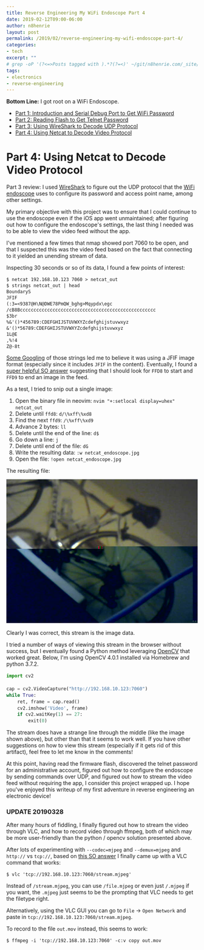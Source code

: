 ```yaml
---
title: Reverse Engineering My WiFi Endoscope Part 4
date: 2019-02-12T09:00-06:00
author: n8henrie
layout: post
permalink: /2019/02/reverse-engineering-my-wifi-endoscope-part-4/
categories:
- tech
excerpt: ""
# grep -oP '(?<=>Posts tagged with ).*?(?=<)' ~/git/n8henrie.com/_site/tags/index.html
tags:
- electronics
- reverse-engineering
---
```

**Bottom Line:** I got root on a WiFi Endoscope.
<!--more-->

- [Part 1: Introduction and Serial Debug Port to Get WiFi
  Password](/2019/02/reverse-engineering-my-wifi-endoscope-part-1)
- [Part 2: Reading Flash to Get Telnet Password](/2019/02/reverse-engineering-my-wifi-endoscope-part-2)
- [Part 3: Using WireShark to Decode UDP Protocol](/2019/02/reverse-engineering-my-wifi-endoscope-part-3)
- [Part 4: Using Netcat to Decode Video Protocol](/2019/02/reverse-engineering-my-wifi-endoscope-part-4)

# Part 4: Using Netcat to Decode Video Protocol

Part 3 review: I used [WireShark] to figure out the UDP protocol that the [WiFi
endoscope][1] uses to configure its password and access point name, among other
settings.

My primary objective with this project was to ensure that I could continue to
use the endoscope even if the iOS app went unmaintained; after figuring out how
to configure the endoscope's settings, the last thing I needed was to be able
to view the video feed without the app.

I've mentioned a few times that nmap showed port 7060 to be open, and
that I suspected this was the video feed based on the fact that connecting to
it yielded an unending stream of data.

Inspecting 30 seconds or so of its data, I found a few points of interest:

```console
$ netcat 192.168.10.123 7060 > netcat_out
$ strings netcat_out | head
BoundaryS
JFIF
(:3=<9387@H\N@DWE78PmQW_bghg>Mqypdx\egc
/cB8Bcccccccccccccccccccccccccccccccccccccccccccccccccc
$3br
%&'()*456789:CDEFGHIJSTUVWXYZcdefghijstuvwxyz
&'()*56789:CDEFGHIJSTUVWXYZcdefghijstuvwxyz
1L@E
,%!4
Z@-8t
```

[Some
Googling](https://stackoverflow.com/questions/18416272/convert-image-stream-jfif-jpeg-format-to-datauri-using-javascript)
of those strings led me to believe it was using a JFIF image format (especially
since it includes `JFIF` in the content). Eventually, I found a [super helpful
SO answer](https://stackoverflow.com/a/1602428/1588795) suggesting that I
should look for `FFD8` to start and `FFD9` to end an image in the feed.

As a test, I tried to snip out a single image:

1. Open the binary file in neovim: `nvim "+:setlocal display=uhex" netcat_out`
1. Delete until `ffd8`: `d/\%xff\%xd8`
1. Find the next `ffd9`: `/\%xff\%xd9`
1. Advance 2 bytes: `ll`
1. Delete until the end of the line: `d$`
1. Go down a line: `j`
1. Delete until end of the file: `dG`
1. Write the resulting data: `:w netcat_endoscope.jpg`
1. Open the file: `!open netcat_endoscope.jpg`

The resulting file:

![](/uploads/2019/02/netcat_endoscope.jpg)

Clearly I was correct, this stream is the image data.

I tried a number of ways of viewing this stream in the browser without success,
but I eventually found a Python method leveraging [OpenCV] that worked great.
Below, I'm using OpenCV 4.0.1 installed via Homebrew and python 3.7.2.

```python
import cv2

cap = cv2.VideoCapture("http://192.168.10.123:7060")
while True:
    ret, frame = cap.read()
    cv2.imshow('Video', frame)
    if cv2.waitKey(1) == 27:
        exit(0)
```

The stream does have a strange line through the middle (like the image shown
above), but other than that it seems to work well. If you have other
suggestions on how to view this stream (especially if it gets rid of this
artifact), feel free to let me know in the comments!

At this point, having read the firmware flash, discovered the telnet password
for an administrative account, figured out how to configure the endoscope by
sending commands over UDP, and figured out how to stream the video feed without
requiring the app, I consider this project wrapped up. I hope you've enjoyed
this writeup of my first adventure in reverse engineering an electronic device!

### <a name="UPDATE 20190328"></a>UPDATE 20190328

After many hours of fiddling, I finally figured out how to stream the video
through VLC, and how to record video through ffmpeg, both of which may be more
user-friendly than the python / opencv solution presented above.

After lots of experimenting with `--codec=mjpeg` and `--demux=mjpeg` and
`http://` vs `tcp://`, based on [this SO
answer](https://stackoverflow.com/a/841271/1588795) I finally came up with a
VLC command that works:

```console
$ vlc 'tcp://192.168.10.123:7060/stream.mjpeg'
```

Instead of `/stream.mjpeg`, you can use `/file.mjpeg` or even just `/.mjpeg` if
you want, the `.mjpeg` just seems to be the prompting that VLC needs to get the
filetype right.

Alternatively, using the VLC GUI you can go to `File` -> `Open Network` and
paste in `tcp://192.168.10.123:7060/stream.mjpeg`.

To record to the file `out.mov` instead, this seems to work:

```console
$ ffmpeg -i 'tcp://192.168.10.123:7060' -c:v copy out.mov
```

[1]: https://amzn.to/2pXlelm
[2]: https://amzn.to/2GcJw4t
[3]: https://sourceforge.net/projects/netcat/
[4]: https://amzn.to/2GukcH9
[WireShark]: https://www.wireshark.org/
[OpenCV]: https://opencv.org/
